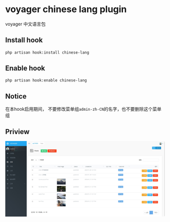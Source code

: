 # voyager chinese lang plugin

voyager 中文语言包

## Install hook

```bash
php artisan hook:install chinese-lang
```

## Enable hook

```bash
php artisan hook:enable chinese-lang
```

## Notice

在本hook启用期间，
不要修改菜单组`admin-zh-CN`的名字，也不要删除这个菜单组

## Priview

![](preview.jpg)